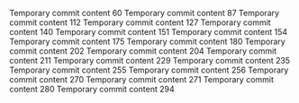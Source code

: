 Temporary commit content 60
Temporary commit content 87
Temporary commit content 112
Temporary commit content 127
Temporary commit content 140
Temporary commit content 151
Temporary commit content 154
Temporary commit content 175
Temporary commit content 180
Temporary commit content 202
Temporary commit content 204
Temporary commit content 211
Temporary commit content 229
Temporary commit content 235
Temporary commit content 255
Temporary commit content 256
Temporary commit content 270
Temporary commit content 271
Temporary commit content 280
Temporary commit content 294
